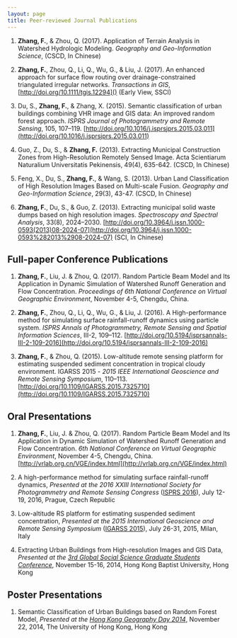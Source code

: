 ```yaml
---
layout: page
title: Peer-reviewed Journal Publications
---
```

1.  __Zhang, F.__, & Zhou, Q. (2017). Application of Terrain Analysis in Watershed Hydrologic Modeling. _Geography and Geo-Information Science_, (CSCD, In Chinese)

1.  __Zhang, F.__, Zhou, Q., Li, Q., Wu, G., & Liu, J. (2017). An enhanced approach for surface flow routing over drainage-constrained triangulated irregular networks. _Transactions in GIS_, [http://doi.org/10.1111/tgis.12294]() (Early View, SSCI)

1.  Du, S., __Zhang, F.__, & Zhang, X. (2015). Semantic classification of urban buildings combining VHR image and GIS data: An improved random forest approach. _ISPRS Journal of Photogrammetry and Remote Sensing_, 105, 107–119. [http://doi.org/10.1016/j.isprsjprs.2015.03.011](http://doi.org/10.1016/j.isprsjprs.2015.03.011)

1. Guo, Z., Du, S., & __Zhang, F.__ (2013). Extracting Municipal Construction Zones from High-Resolution Remotely Sensed Image. Acta Scientiarum Naturalium Universitatis Pekinensis, 49(4), 635-642. (CSCD, In Chinese)

1. Feng, X., Du, S., __Zhang, F.__, & Wang, S. (2013). Urban Land Classification of High Resolution Images Based on Multi-scale Fusion. _Geography and Geo-Information Science_, 29(3), 43-47. (CSCD, In Chinese)

1.  __Zhang, F.__, Du, S., & Guo, Z. (2013). Extracting municipal solid waste dumps based on high resolution images. _Spectroscopy and Spectral Analysis_, 33(8), 2024–2030. [http://doi.org/10.3964/j.issn.1000-0593(2013)08-2024-07](http://doi.org/10.3964/j.issn.1000-0593%282013%2908-2024-07) (SCI, In Chinese)

## Full-paper Conference Publications
1. __Zhang, F.__, Liu, J. & Zhou, Q. (2017). Random Particle Beam Model and Its Application in Dynamic Simulation of Watershed Runoff Generation and Flow Concentration. _Proceedings of 6th National Conference on Virtual Geographic Environment_, November 4-5, Chengdu, China.

1.  __Zhang, F.__, Zhou, Q., Li, Q., Wu, G., & Liu, J. (2016). A High-performance method for simulating surface rainfall-runoff dynamics using particle system. _ISPRS Annals of Photogrammetry, Remote Sensing and Spatial Information Sciences_, III-2, 109–112. [http://doi.org/10.5194/isprsannals-III-2-109-2016](http://doi.org/10.5194/isprsannals-III-2-109-2016)

1.  __Zhang, F.__, & Zhou, Q. (2015). Low-altitude remote sensing platform for estimating suspended sediment concentration in tropical cloudy environment. IGARSS 2015 - _2015 IEEE International Geoscience and Remote Sensing Symposium_, 110–113. [http://doi.org/10.1109/IGARSS.2015.7325710](http://doi.org/10.1109/IGARSS.2015.7325710)

## Oral Presentations
1. __Zhang, F.__, Liu, J. & Zhou, Q. (2017). Random Particle Beam Model and Its Application in Dynamic Simulation of Watershed Runoff Generation and Flow Concentration. _6th National Conference on Virtual Geographic Environment_, November 4-5, Chengdu, China. [http://vrlab.org.cn/VGE/index.html](http://vrlab.org.cn/VGE/index.html)

1.  A high-performance method for simulating surface rainfall-runoff dynamics, _Presented at the 2016 XXIII International Society for Photogrammetry and Remote Sensing Congress_ ([ISPRS 2016](http://www.isprs2016-prague.com)), July 12-19, 2016, Prague, Czech Republic

1.  Low-altitude RS platform for estimating suspended sediment concentration, _Presented at the 2015 International Geoscience and Remote Sensing Symposium_ ([IGARSS 2015](http://www.igarss2015.org)), July 26-31, 2015, Milan, Italy

1.  Extracting Urban Buildings from High-resolution Images and GIS Data, _Presented at the [3rd Global Social Science Graduate Students Conference](http://sosc.hkbu.edu.hk/en/node/248)_, November 15-16, 2014, Hong Kong Baptist University, Hong Kong

## Poster Presentations

1.  Semantic Classification of Urban Buildings based on Random Forest Model, _Presented at the  [Hong Kong Geography Day 2014](http://geog.hku.hk/geoday/)_, November 22, 2014, The University of Hong Kong, Hong Kong
